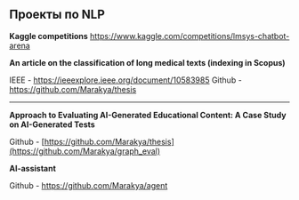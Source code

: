 ## Проекты по NLP

**Kaggle competitions**
https://www.kaggle.com/competitions/lmsys-chatbot-arena

**An article on the classification of long medical texts (indexing in Scopus)**

IEEE - https://ieeexplore.ieee.org/document/10583985
Github - https://github.com/Marakya/thesis

-----------------------------------------------------------------
**Approach to Evaluating AI-Generated Educational Content: A Case Study on AI-Generated Tests**

Github - [https://github.com/Marakya/thesis](https://github.com/Marakya/graph_eval)


**AI-assistant**

Github - https://github.com/Marakya/agent
